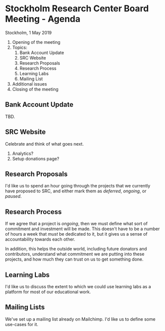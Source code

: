 # Stockholm Research Center Board Meeting - Agenda

Stockholm, 1 May 2019

1. Opening of the meeting
2. Topics:
   1. Bank Account Update
   2. SRC Website
   3. Research Proposals
   4. Research Process
   5. Learning Labs
   6. Mailing List
3. Additional issues
4. Closing of the meeting

## Bank Account Update

TBD.

## SRC Website

Celebrate and think of what goes next.

1. Analytics?
2. Setup donations page?

## Research Proposals

I'd like us to spend an hour going through the projects that we currently 
have proposed to SRC, and either mark them as _deferred_, _ongoing_, 
or _paused_.

## Research Process

If we agree that a project is _ongoing_, then we must define what sort of 
commitment and investment will be made. This doesn't have to be a number
of hours a week that _must_ be dedicated to it, but it gives us a sense
of accountability towards each other.

In addition, this helps the outside world, including future donators and
contributors, understand what commitment we are putting into these projects,
and how much they can trust on us to get something done.


## Learning Labs

I'd like us to discuss the extent to which we could use learning labs as
a platform for most of our educational work.


## Mailing Lists

We've set up a mailing list already on Mailchimp. I'd like us to define
some use-cases for it.
